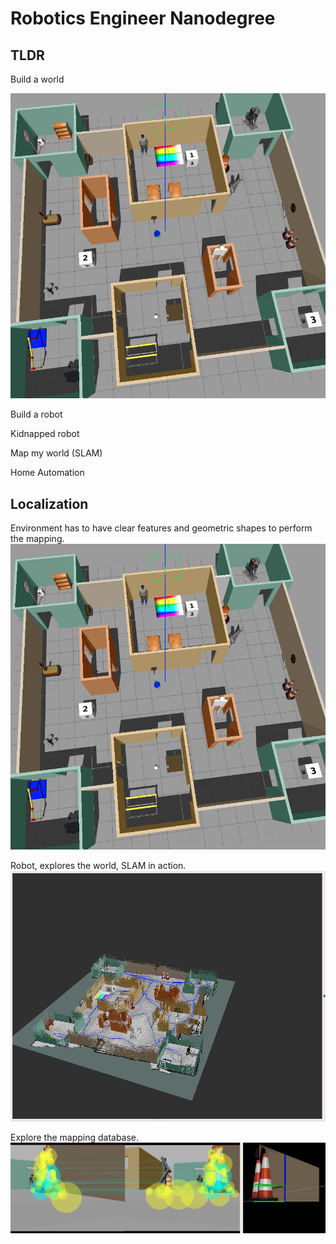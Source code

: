 
# Robotics Engineer Nanodegree

## TLDR

Build a world

![SLAM 1](https://github.com/miharothl/lab-robotics/blob/master/project-04-map-my-world/images/the-world.png?raw=true)

Build a robot

Kidnapped robot 

Map my world (SLAM)

Home Automation

## Localization

Environment has to have clear features and geometric shapes to perform the mapping.
![SLAM 1](https://github.com/miharothl/lab-robotics/blob/master/project-04-map-my-world/images/the-world.png?raw=true)

Robot, explores the world, SLAM in action.
![SLAM 2](https://github.com/miharothl/lab-robotics/blob/master/project-04-map-my-world/images/slam-in-action.png?raw=true)

Explore the mapping database.
![SLAM 3](https://github.com/miharothl/lab-robotics/blob/master/project-04-map-my-world/images/slam-features.png?raw=true)

